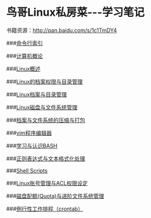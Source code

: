 # 鸟哥Linux私房菜---学习笔记

书籍资源：http://pan.baidu.com/s/1c1TmDY4

###[命令行索引](https://github.com/xiedacon/notes-vbird-linux/blob/master/ming_ling_xing_suo_yin.md)

###[计算机概论](https://github.com/xiedacon/notes-vbird-linux/blob/master/ji_suan_ji_gai_lun.md)

###[Linux概述](https://github.com/xiedacon/notes-vbird-linux/blob/master/linuxshi_shi_yao.md)

###[Linux的档案权限与目录管理](https://github.com/xiedacon/notes-vbird-linux/blob/master/linuxde_dang_an_quan_xian_yu_mu_lu_guan_li.md)

###[Linux档案与目录管理](https://github.com/xiedacon/notes-vbird-linux/blob/master/linuxdang_an_yu_mu_lu_guan_li.md)

###[Linux磁盘与文件系统管理](https://github.com/xiedacon/notes-vbird-linux/blob/master/linuxci_pan_yu_wen_jian_xi_tong_guan_li.md)

###[档案与文件系统的压缩与打包](https://github.com/xiedacon/notes-vbird-linux/blob/master/dang_an_yu_wen_jian_xi_tong_de_ya_suo_yu_da_bao.md)

###[vim程序编辑器](https://github.com/xiedacon/notes-vbird-linux/blob/master/vimcheng_xu_bian_ji_qi.md)

###[学习与认识BASH](https://github.com/xiedacon/notes-vbird-linux/blob/master/%E8%AE%A4%E8%AF%86%E4%B8%8E%E5%AD%A6%E4%B9%A0bash.md)

###[正则表达式与文本格式化处理](https://github.com/xiedacon/notes-vbird-linux/blob/master/%E6%AD%A3%E5%88%99%E8%A1%A8%E8%BE%BE%E5%BC%8F%E4%B8%8E%E6%96%87%E6%9C%AC%E6%A0%BC%E5%BC%8F%E5%8C%96%E5%A4%84%E7%90%86.md)

###[Shell Scripts](https://github.com/xiedacon/notes-vbird-linux/blob/master/shell-script.md)

###[Linux账号管理与ACL权限设定](https://github.com/xiedacon/notes-vbird-linux/blob/master/linux%E8%B4%A6%E5%8F%B7%E7%AE%A1%E7%90%86%E4%B8%8Eacl%E6%9D%83%E9%99%90%E8%AE%BE%E5%AE%9A.md)

###[磁盘配额(Quota)与进阶文件系统管理](https://github.com/xiedacon/notes-vbird-linux/blob/master/%E7%A3%81%E7%9B%98%E9%85%8D%E9%A2%9Dquota%E4%B8%8E%E8%BF%9B%E9%98%B6%E6%96%87%E4%BB%B6%E7%B3%BB%E7%BB%9F%E7%AE%A1%E7%90%86.md)

###[例行性工作排程（crontab）](https://github.com/xiedacon/notes-vbird-linux/blob/master/例行性工作排程（crontab）.md)

